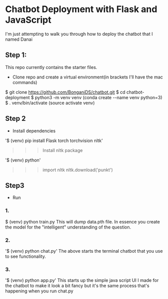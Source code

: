 # Chatbot Deployment with Flask and JavaScript

I'm just attempting to walk you through how to deploy the chatbot that I named Danai

## Step 1:
This repo currently contains the starter files.

* Clone repo and create a virtual environment(in brackets I'll have the mac commands)

$ git clone https://github.com/BonganiDS/chatbot.git
$ cd chatbot-deployment
$ python3 -m venv venv (conda create --name venv python=3) 
$ . venv/bin/activate (source activate venv)

## Step 2
* Install dependencies

'$ (venv) pip install Flask torch torchvision nltk'
>>> Install nltk package

'$ (venv) python'
>>> import nltk
>>> nltk.download('punkt')


## Step3
* Run

### 1.
$ (venv) python train.py
This will dump data.pth file. In essence you create the model for the "intelligent" understanding of the question.

### 2.
'$ (venv) python chat.py'
The above starts the terminal chatbot that you use to see functionality.

### 3.
'$ (venv) python app.py'
This starts up the simple java script UI I made for the chatbot to make it look a bit fancy but it's the same process that's happening when you run chat.py
